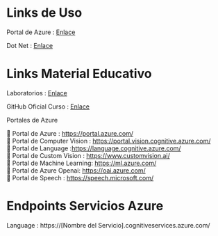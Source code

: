 
# Links de Uso

Portal de Azure : [Enlace](https://portal.azure.com/)

Dot Net : [Enlace](https://dotnet.microsoft.com/en-us/download)

# Links Material Educativo

Laboratorios : [Enlace](https://microsoftlearning.github.io/AI-102-AIEngineer/)

GitHub Oficial Curso : [Enlace](https://github.com/MicrosoftLearning/AI-102-AIEngineer)

Portales de Azure

📌 Portal de Azure : https://portal.azure.com/  
📌 Portal de Computer Vision : https://portal.vision.cognitive.azure.com/  
📌 Portal de Language :https://language.cognitive.azure.com/  
📌 Portal de Custom Vision : https://www.customvision.ai/  
📌 Portal de Machine Learning: https://ml.azure.com/  
📌 Portal de Azure Openai: https://oai.azure.com/  
📌 Portal de Speech : https://speech.microsoft.com/  

# Endpoints Servicios Azure

Language : https://[Nombre del Servicio].cognitiveservices.azure.com/
